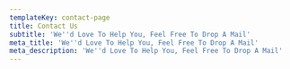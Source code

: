 ```yaml
---
templateKey: contact-page
title: Contact Us
subtitle: 'We''d Love To Help You, Feel Free To Drop A Mail'
meta_title: 'We''d Love To Help You, Feel Free To Drop A Mail'
meta_description: 'We''d Love To Help You, Feel Free To Drop A Mail'
---
```


